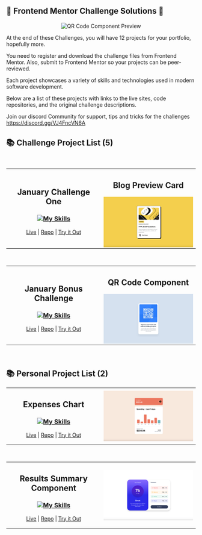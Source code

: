 ## 🎨 Frontend Mentor Challenge Solutions 🎨
 <p align="center">
<img alt="QR Code Component Preview" src="https://www.frontendmentor.io/static/images/logo-desktop.svg" align="center">
</p>

At the end of these Challenges, you will have 12 projects for your portfolio, hopefully more.

You need to register and download the challenge files from Frontend Mentor. Also, submit to Frontend Mentor so your projects can be peer-reviewed.

Each project showcases a variety of skills and technologies used in modern software development.

Below are a list of these projects with links to the live sites, code repositories, and the original challenge descriptions.

Join our discord Community for support, tips and tricks for the challenges https://discord.gg/VJ4FncVN6A

## 📚 Challenge Project List (5)

<br>

<!-- Blog Preview Card -->
<table align="center"><tr>
<td width="50%">
 <h2 align="center">January Challenge One</h2>
   <h3 align="center">
   <a href="https://skillicons.dev">
    <img src="https://skillicons.dev/icons?i=nextjs,tailwind,ts" alt="My Skills">
  </a>
</h3>
  <p align="center">
    <a href="https://blog-preview-card-main-inky.vercel.app/" target="_blank">Live</a> | <a href="https://github.com/DevK-Eire/Blog-Preview-Card-Main" target="_blank">Repo</a>  | <a href="https://www.frontendmentor.io/challenges/blog-preview-card-ckPaj01IcS" target="_blank">Try it Out</a>
  </p>
</td>
<td width="50%">
 <h2 align="center">Blog Preview Card</h2>
  <picture>
    <a href="https://blog-preview-card-main-inky.vercel.app/" target="_blank">
      <img alt="Blog Preview Card Preview" src="https://raw.githubusercontent.com/adamrichardturner/blog-preview-card/main/screenshot.png" align="center">
    </a>
  </picture>
</td>
</tr></table>

<br>


<!-- QR Code Component -->
<table align="center"><tr>
<td width="50%">
<h2 align="center">January Bonus Challenge </h2>
    <h3 align="center">
   <a href="https://skillicons.dev">
    <img src="https://skillicons.dev/icons?i=nextjs,tailwind,ts" alt="My Skills">
  </a>
</h3>
  <p align="center">
    <a href="https://qr-code.adamrichardturner.dev" target="_blank">Live</a> | <a href="https://github.com/DevK-Eire/qr-code-component/tree/main" target="_blank">Repo</a>  | <a href="https://www.frontendmentor.io/challenges/qr-code-component-iux_sIO_H" target="_blank">Try it Out</a>
  </p>
</td>
<td width="50%">
  <picture>
<h2 align="center">QR Code Component</h2>
    <a href="https://qr-code-component-five-omega.vercel.app/" target="_blank">
      <img alt="QR Code Component Preview" src="https://raw.githubusercontent.com/DevK-Eire/qr-code-component/main/app/assets/screenshot.jpg" align="center">
 	</picture>
</td>
</tr></table>
<br>

## 📚 Personal Project List (2)

<!-- Expenses Chart -->
<table align="center"><tr>
<td width="50%">
  <h2 align="center">Expenses Chart</h2>
  <h3 align="center">
  <a href="https://skillicons.dev">
    <img src="https://skillicons.dev/icons?i=nextjs,tailwind,ts" alt="My Skills">
  </a>
</h3>
  <p align="center">
    <a href="https://expense-chart-gamma.vercel.app/" target="_blank">Live</a> | <a href="https://github.com/DevK-Eire/expense-chart/" target="_blank">Repo</a>  | <a href="https://www.frontendmentor.io/challenges/expenses-chart-component-e7yJBUdjwt" target="_blank">Try it Out</a>
  </p>
</td>
<td width="50%">
  <picture>
    <a href="https://expense-chart-gamma.vercel.app/" target="_blank">
      <img alt="Expenses Chart Preview" src="https://raw.githubusercontent.com/adamrichardturner/expenses-chart/main/screenshot.png" align="center">
    </a>
  </picture>
</td>
</tr></table>
<br>


<!-- Results Summary Component -->
<table align="center"><tr>
<td width="50%">
  <h2 align="center">Results Summary Component</h2>
  <h3 align="center">
   <a href="https://skillicons.dev">
    <img src="https://skillicons.dev/icons?i=html,tailwind,js" alt="My Skills">
  </a>
</h3>
  <p align="center">
    <a href="https://remarkable-piroshki-9a31d3.netlify.app/" target="_blank">Live</a> | <a href="https://github.com/DevK-Eire/results-summary" target="_blank">Repo</a> | <a href="https://www.frontendmentor.io/challenges/results-summary-component-CE_K6s0maV target="_blank">Try it Out</a>
  </p>
</td>
<td width="50%">
  <picture>
    <a href="https://remarkable-piroshki-9a31d3.netlify.app/" target="_blank">
      <img alt="Results Summary Component Preview" src="https://raw.githubusercontent.com/adamrichardturner/results-summary-component/main/screenshot.png" align="center">
    </a>
  </picture>
</td>
</tr></table>
<br>
